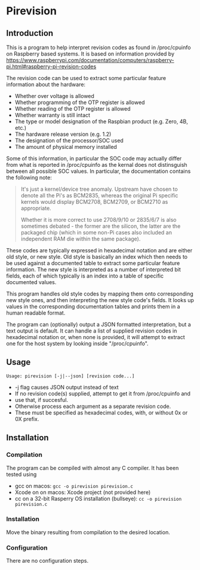 #  Pirevision

## Introduction

This is a program to help interpret revision codes as found in /proc/cpuinfo
on Raspberry based systems. It is based on information provided by
https://www.raspberrypi.com/documentation/computers/raspberry-pi.html#raspberry-pi-revision-codes


The revision code can be used to extract some particular feature information
about the hardware:
* Whether over voltage is allowed
* Whether programming of the OTP register is allowed
* Whether reading of the OTP register is allowed
* Whether warranty is still intact
* The type or model designation of the Raspbian product (e.g. Zero, 4B, etc.)
* The hardware release version (e.g. 1.2)
* The designation of the processor/SOC used
* The amount of physical memory installed

Some of this information, in particular the SOC code may actually differ from
what is reported in /proc/cpuinfo as the kernal does not distinsguish between
all possible SOC values. In particular, the documentation contains the
following note:
> It's just a kernel/device tree anomaly. Upstream have chosen to denote all
> the Pi's as BCM2835, whereas the original Pi specific kernels would display
> BCM2708, BCM2709, or BCM2710 as appropriate.
>
> Whether it is more correct to use 2708/9/10 or 2835/6/7 is also sometimes
> debated - the former are the silicon, the latter are the packaged chip
> (which in some non-Pi cases also included an independent RAM die within the
> same package).

These codes are typically expressed in hexadecimal notation and are either
old style, or new style. Old style is basically an index which then needs
to be used against a documented table to extract some particular feature
information. The new style is interpreted as a number of interpreted bit
fields, each of which typically is an index into a table of specific documented
values.

This program handles old style codes by mapping them onto corresponding new
style ones, and then interpreting the new style code's fields. It looks up
values in the corresponding documentation tables and prints them in a human
readable format.

The program can (optionally) output a JSON formatted interpretation, but
a text output is default. It can handle a list of supplied revision codes
in hexadecimal notation or, when none is provided, it will attempt to extract
one for the host system by looking inside "/proc/cpuinfo".

## Usage

```
Usage: pirevision [-j|--json] [revision code...]
```
 * -j flag causes JSON output instead of text
 * If no revision code(s) supplied, attempt to get it from /proc/cpuinfo and
 * use that, if succesful.
 * Otherwise process each argument as a separate revision code.
 * These must be specified as hexadecimal codes, with, or without 0x or 0X
   prefix.

## Installation

### Compilation

The program can be compiled with almost any C compiler. It has been tested using
* gcc on macos:
  `gcc -o pirevision pirevision.c`
* Xcode on on macos: Xcode project (not provided here)
* cc on a 32-bit Rasperry OS installation (bullseye):
  `cc -o pirevision pirevision.c`
  
### Installation

Move the binary resulting from compilation to the desired location.


### Configuration

There are no configuration steps.
